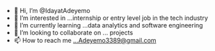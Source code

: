 - 👋 Hi, I’m @IdayatAdeyemo
- 👀 I’m interested in ...internship or entry level job in the tech industry 
- 🌱 I’m currently learning ...data analytics and software engineering 
- 💞️ I’m looking to collaborate on ... projects 
- 📫 How to reach me ...Adeyemo3389@gmail.com

<!---
IdayatAdeyemo/IdayatAdeyemo is a ✨ special ✨ repository because its `README.md` (this file) appears on your GitHub profile.
You can click the Preview link to take a look at your changes.
--->
